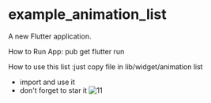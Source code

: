 # example_animation_list

A new Flutter application.


How to Run App:
    pub get
    flutter run

How to use this list :just copy file in lib/widget/animation list
   -    import and use it
   -    don't forget to star it
![11](https://user-images.githubusercontent.com/31790122/171593232-301d6d3d-8354-442c-bf99-33332196ef19.jpeg)
